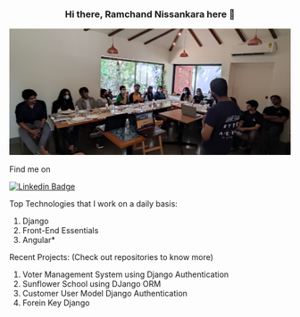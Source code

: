 <h3 align="center">Hi there, Ramchand Nissankara here 👋</h3>

<img src="https://github.com/nitroZai/nitroData/blob/main/IMG_20210307_134733.jpg">

Find me on

[![Linkedin Badge](https://img.shields.io/badge/-TarakaRamchandNissankara-blue?style=plastic-square&logo=Linkedin&logoColor=white&link=https://www.linkedin.com/in/taraka-ramchand-nissankara-34595317a/)](https://www.linkedin.com/in/taraka-ramchand-nissankara-34595317a/)

Top Technologies that I work on a daily basis:
1. Django
2. Front-End Essentials
3. Angular*

Recent Projects: (Check out repositories to know more)
1. Voter Management System using Django Authentication
2. Sunflower School using DJango ORM
3. Customer User Model Django Authentication
4. Forein Key Django
